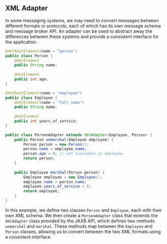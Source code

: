 ## XML Adapter
In some messaging systems, we may need to convert messages between different formats or protocols, each of which has its own message schema and message broker API. An adapter can be used to abstract away the differences between these systems and provide a consistent interface for the application.
```java
@XmlRootElement(name = "person")
public class Person {
    @XmlElement
    public String name;
    
    @XmlElement
    public int age;
}

@XmlRootElement(name = "employee")
public class Employee {
    @XmlElement(name = "full_name")
    public String name;
    
    @XmlElement
    public int years_of_service;
}

public class PersonAdapter extends XmlAdapter<Employee, Person> {
    public Person unmarshal(Employee employee) {
        Person person = new Person();
        person.name = employee.name;
        person.age = 0; // not available in Employee
        return person;
    }
    
    public Employee marshal(Person person) {
        Employee employee = new Employee();
        employee.name = person.name;
        employee.years_of_service = 0;
        return employee;
    }
}
```
In this example, we define two classes `Person` and `Employee`, each with their own XML schema. We then create a `PersonAdapter` class that extends the `XmlAdapter` class provided by the JAXB API, which defines two methods `unmarshal` and `marshal`. These methods map between the `Employee` and `Person` classes, allowing us to convert between the two XML formats using a consistent interface.
